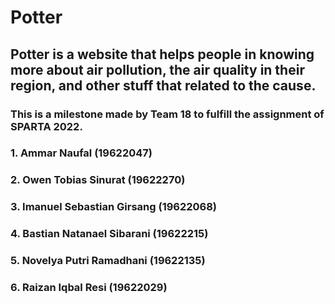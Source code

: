 # Potter


## Potter is a website that helps people in knowing more about air pollution, the air quality in their region, and other stuff that related to the cause. 

### This is a milestone made by Team 18 to fulfill the assignment of SPARTA 2022.
### 1. Ammar Naufal (19622047)
### 2. Owen Tobias Sinurat (19622270)
### 3. Imanuel Sebastian Girsang (19622068)
### 4. Bastian Natanael Sibarani (19622215)
### 5. Novelya Putri Ramadhani (19622135)
### 6. Raizan Iqbal Resi (19622029)
